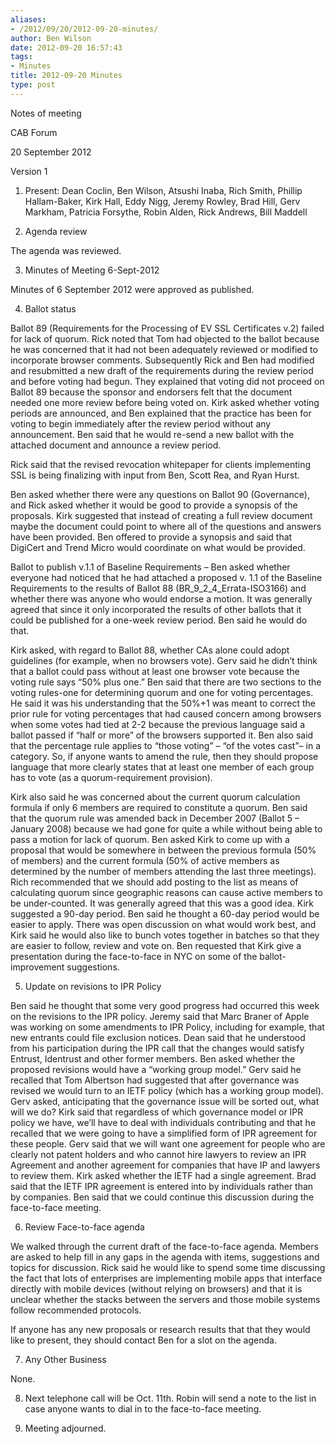 ```yaml
---
aliases:
- /2012/09/20/2012-09-20-minutes/
author: Ben Wilson
date: 2012-09-20 16:57:43
tags:
- Minutes
title: 2012-09-20 Minutes
type: post
---
```


Notes of meeting

CAB Forum

20 September 2012

Version 1

1. Present: Dean Coclin, Ben Wilson, Atsushi Inaba, Rich Smith, Phillip Hallam-Baker, Kirk Hall, Eddy Nigg, Jeremy Rowley, Brad Hill, Gerv Markham, Patricia Forsythe, Robin Alden, Rick Andrews, Bill Maddell

1. Agenda review

The agenda was reviewed.

3. Minutes of Meeting 6-Sept-2012

Minutes of 6 September 2012 were approved as published.

4. Ballot status

Ballot 89 (Requirements for the Processing of EV SSL Certificates v.2) failed for lack of quorum. Rick noted that Tom had objected to the ballot because he was concerned that it had not been adequately reviewed or modified to incorporate browser comments. Subsequently Rick and Ben had modified and resubmitted a new draft of the requirements during the review period and before voting had begun. They explained that voting did not proceed on Ballot 89 because the sponsor and endorsers felt that the document needed one more review before being voted on. Kirk asked whether voting periods are announced, and Ben explained that the practice has been for voting to begin immediately after the review period without any announcement. Ben said that he would re-send a new ballot with the attached document and announce a review period.

Rick said that the revised revocation whitepaper for clients implementing SSL is being finalizing with input from Ben, Scott Rea, and Ryan Hurst.

Ben asked whether there were any questions on Ballot 90 (Governance), and Rick asked whether it would be good to provide a synopsis of the proposals. Kirk suggested that instead of creating a full review document maybe the document could point to where all of the questions and answers have been provided. Ben offered to provide a synopsis and said that DigiCert and Trend Micro would coordinate on what would be provided.

Ballot to publish v.1.1 of Baseline Requirements – Ben asked whether everyone had noticed that he had attached a proposed v. 1.1 of the Baseline Requirements to the results of Ballot 88 (BR_9_2_4_Errata-ISO3166) and whether there was anyone who would endorse a motion. It was generally agreed that since it only incorporated the results of other ballots that it could be published for a one-week review period. Ben said he would do that.

Kirk asked, with regard to Ballot 88, whether CAs alone could adopt guidelines (for example, when no browsers vote). Gerv said he didn’t think that a ballot could pass without at least one browser vote because the voting rule says “50% plus one.” Ben said that there are two sections to the voting rules-one for determining quorum and one for voting percentages. He said it was his understanding that the 50%+1 was meant to correct the prior rule for voting percentages that had caused concern among browsers when some votes had tied at 2-2 because the previous language said a ballot passed if “half or more” of the browsers supported it. Ben also said that the percentage rule applies to “those voting” – “of the votes cast”– in a category. So, if anyone wants to amend the rule, then they should propose language that more clearly states that at least one member of each group has to vote (as a quorum-requirement provision).

Kirk also said he was concerned about the current quorum calculation formula if only 6 members are required to constitute a quorum. Ben said that the quorum rule was amended back in December 2007 (Ballot 5 – January 2008) because we had gone for quite a while without being able to pass a motion for lack of quorum. Ben asked Kirk to come up with a proposal that would be somewhere in between the previous formula (50% of members) and the current formula (50% of active members as determined by the number of members attending the last three meetings). Rich recommended that we should add posting to the list as means of calculating quorum since geographic reasons can cause active members to be under-counted. It was generally agreed that this was a good idea. Kirk suggested a 90-day period. Ben said he thought a 60-day period would be easier to apply. There was open discussion on what would work best, and Kirk said he would also like to bunch votes together in batches so that they are easier to follow, review and vote on. Ben requested that Kirk give a presentation during the face-to-face in NYC on some of the ballot-improvement suggestions.

5. Update on revisions to IPR Policy

Ben said he thought that some very good progress had occurred this week on the revisions to the IPR policy. Jeremy said that Marc Braner of Apple was working on some amendments to IPR Policy, including for example, that new entrants could file exclusion notices. Dean said that he understood from his participation during the IPR call that the changes would satisfy Entrust, Identrust and other former members. Ben asked whether the proposed revisions would have a “working group model.” Gerv said he recalled that Tom Albertson had suggested that after governance was revised we would turn to an IETF policy (which has a working group model). Gerv asked, anticipating that the governance issue will be sorted out, what will we do? Kirk said that regardless of which governance model or IPR policy we have, we’ll have to deal with individuals contributing and that he recalled that we were going to have a simplified form of IPR agreement for these people. Gerv said that we will want one agreement for people who are clearly not patent holders and who cannot hire lawyers to review an IPR Agreement and another agreement for companies that have IP and lawyers to review them. Kirk asked whether the IETF had a single agreement. Brad said that the IETF IPR agreement is entered into by individuals rather than by companies. Ben said that we could continue this discussion during the face-to-face meeting.

6. Review Face-to-face agenda

We walked through the current draft of the face-to-face agenda. Members are asked to help fill in any gaps in the agenda with items, suggestions and topics for discussion. Rick said he would like to spend some time discussing the fact that lots of enterprises are implementing mobile apps that interface directly with mobile devices (without relying on browsers) and that it is unclear whether the stacks between the servers and those mobile systems follow recommended protocols.

If anyone has any new proposals or research results that that they would like to present, they should contact Ben for a slot on the agenda.

7. Any Other Business

None.

8. Next telephone call will be Oct. 11th. Robin will send a note to the list in case anyone wants to dial in to the face-to-face meeting.

1. Meeting adjourned.